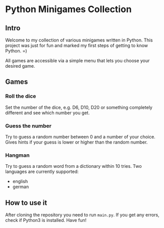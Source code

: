 # Python Minigames Collection

## Intro

Welcome to my collection of various minigames written in Python. This project
was just for fun and marked my first steps of getting to know Python. =)

All games are accessible via a simple menu that lets you choose your desired game.

## Games

### Roll the dice

Set the number of the dice, e.g. D6, D10, D20 or something completely different
and see which number you get.

### Guess the number

Try to guess a random number between 0 and a number of your choice. Gives hints
if your guess is lower or higher than the random number.

### Hangman

Try to guess a random word from a dictionary within 10 tries. Two languages
are currently supported:

- english
- german

## How to use it

After cloning the repository you need to run `main.py`. If you get any errors,
check if Python3 is installed.
Have fun!
